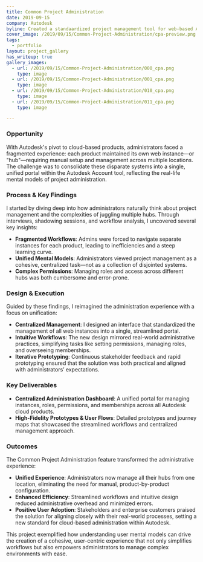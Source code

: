 ```yaml
---
title: Common Project Administration
date: 2019-09-15
company: Autodesk
byline: Created a standaardized project management tool for web-based Autodesk products
cover_image: /2019/09/15/Common-Project-Administration/cpa-preview.png
tags:
  - portfolio
layout: project_gallery
has_writeup: true
gallery_images:
  - url: /2019/09/15/Common-Project-Administration/000_cpa.png
    type: image
  - url: /2019/09/15/Common-Project-Administration/001_cpa.png
    type: image
  - url: /2019/09/15/Common-Project-Administration/010_cpa.png
    type: image
  - url: /2019/09/15/Common-Project-Administration/011_cpa.png
    type: image

--- 
```


### Opportunity

With Autodesk's pivot to cloud-based products, administrators faced a fragmented experience: each product maintained its own web instance—or "hub"—requiring manual setup and management across multiple locations. The challenge was to consolidate these disparate systems into a single, unified portal within the Autodesk Account tool, reflecting the real-life mental models of project administration.

### Process & Key Findings

I started by diving deep into how administrators naturally think about project management and the complexities of juggling multiple hubs. Through interviews, shadowing sessions, and workflow analysis, I uncovered several key insights:

- **Fragmented Workflows**: Admins were forced to navigate separate instances for each product, leading to inefficiencies and a steep learning curve.
- **Unified Mental Models**: Administrators viewed project management as a cohesive, centralized task—not as a collection of disjointed systems.
- **Complex Permissions**: Managing roles and access across different hubs was both cumbersome and error-prone.

### Design & Execution

Guided by these findings, I reimagined the administration experience with a focus on unification:

- **Centralized Management**: I designed an interface that standardized the management of all web instances into a single, streamlined portal.
- **Intuitive Workflows**: The new design mirrored real-world administrative practices, simplifying tasks like setting permissions, managing roles, and overseeing memberships.
- **Iterative Prototyping**: Continuous stakeholder feedback and rapid prototyping ensured that the solution was both practical and aligned with administrators’ expectations.

### Key Deliverables

- **Centralized Administration Dashboard**: A unified portal for managing instances, roles, permissions, and memberships across all Autodesk cloud products.
- **High-Fidelity Prototypes & User Flows**: Detailed prototypes and journey maps that showcased the streamlined workflows and centralized management approach.

### Outcomes

The Common Project Administration feature transformed the administrative experience:

- **Unified Experience**: Administrators now manage all their hubs from one location, eliminating the need for manual, product-by-product configuration.
- **Enhanced Efficiency**: Streamlined workflows and intuitive design reduced administrative overhead and minimized errors.
- **Positive User Adoption**: Stakeholders and enterprise customers praised the solution for aligning closely with their real-world processes, setting a new standard for cloud-based administration within Autodesk.

This project exemplified how understanding user mental models can drive the creation of a cohesive, user-centric experience that not only simplifies workflows but also empowers administrators to manage complex environments with ease.

